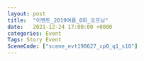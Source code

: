 ```yaml
---
layout: post
title:  "이벤트_2019여름_0화_오프닝"
date:   2021-12-24 17:00:00 +0000
categories: Event
Tags: Story Event
SceneCode: ["scene_evt190627_cp0_q1_s10"]
---
```

